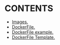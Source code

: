 # CONTENTS

- [Images.](https://github.com/Nouvellie/docker-1st/blob/docker/course/02.images/images.md)
- [DockerFile.](https://github.com/Nouvellie/docker-1st/blob/docker/course/02.images/dockerfile-assignment-1/Dockerfile)
- [DockerFile example.](https://github.com/Nouvellie/docker-1st/blob/docker/course/02.images/Dockerfile)
- [DockerFile Template.](https://github.com/Nouvellie/docker-1st/blob/docker/course/02.images/DockerfileTemplate)